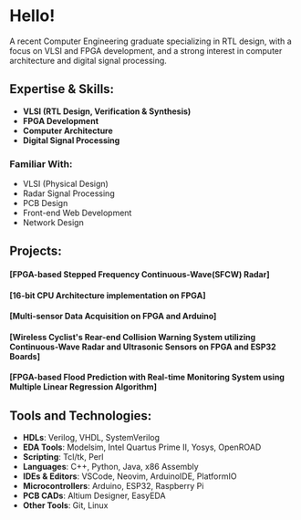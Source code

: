 # **Hello!**
A recent Computer Engineering graduate specializing in RTL design, with a focus on VLSI and FPGA development, and a strong interest in computer architecture and digital signal processing.

## **Expertise & Skills:**
- **VLSI (RTL Design, Verification & Synthesis)**
- **FPGA Development**
- **Computer Architecture**
- **Digital Signal Processing**


### **Familiar With:**
- VLSI (Physical Design)
- Radar Signal Processing
- PCB Design
- Front-end Web Development
- Network Design
  

## **Projects:**
#### [FPGA-based Stepped Frequency Continuous-Wave(SFCW) Radar]
#### [16-bit CPU Architecture implementation on FPGA]
#### [Multi-sensor Data Acquisition on FPGA and Arduino]
#### [Wireless Cyclist's Rear-end Collision Warning System utilizing Continuous-Wave Radar and Ultrasonic Sensors on FPGA and ESP32 Boards]
#### [FPGA-based Flood Prediction with Real-time Monitoring System using Multiple Linear Regression Algorithm]


## **Tools and Technologies:**
- **HDLs**: Verilog, VHDL, SystemVerilog
- **EDA Tools**: Modelsim, Intel Quartus Prime II, Yosys, OpenROAD
- **Scripting**: Tcl/tk, Perl
- **Languages**: C++, Python, Java, x86 Assembly
- **IDEs & Editors**: VSCode, Neovim, ArduinoIDE, PlatformIO
- **Microcontrollers**: Arduino, ESP32, Raspberry Pi
- **PCB CADs**: Altium Designer, EasyEDA
- **Other Tools**: Git, Linux
  
